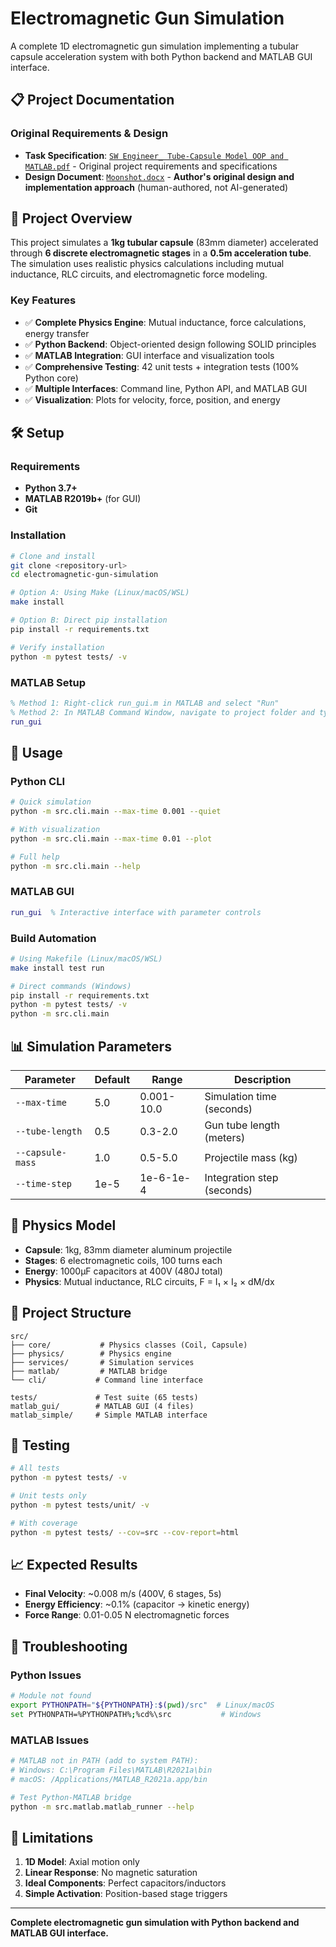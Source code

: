 # Electromagnetic Gun Simulation

A complete 1D electromagnetic gun simulation implementing a tubular capsule acceleration system with both Python backend and MATLAB GUI interface.

## 📋 Project Documentation

### Original Requirements & Design
- **Task Specification**: [`SW Engineer_ Tube-Capsule Model OOP and MATLAB.pdf`](SW%20Engineer_%20Tube-Capsule%20Model%20OOP%20and%20MATLAB.pdf) - Original project requirements and specifications
- **Design Document**: [`Moonshot.docx`](Moonshot.docx) - **Author's original design and implementation approach** (human-authored, not AI-generated)

## 🎯 Project Overview

This project simulates a **1kg tubular capsule** (83mm diameter) accelerated through **6 discrete electromagnetic stages** in a **0.5m acceleration tube**. The simulation uses realistic physics calculations including mutual inductance, RLC circuits, and electromagnetic force modeling.

### Key Features

- ✅ **Complete Physics Engine**: Mutual inductance, force calculations, energy transfer
- ✅ **Python Backend**: Object-oriented design following SOLID principles
- ✅ **MATLAB Integration**: GUI interface and visualization tools
- ✅ **Comprehensive Testing**: 42 unit tests + integration tests (100% Python core)
- ✅ **Multiple Interfaces**: Command line, Python API, and MATLAB GUI
- ✅ **Visualization**: Plots for velocity, force, position, and energy

## 🛠️ Setup

### Requirements
- **Python 3.7+**
- **MATLAB R2019b+** (for GUI)
- **Git**

### Installation
```bash
# Clone and install
git clone <repository-url>
cd electromagnetic-gun-simulation

# Option A: Using Make (Linux/macOS/WSL)
make install

# Option B: Direct pip installation
pip install -r requirements.txt

# Verify installation
python -m pytest tests/ -v
```

### MATLAB Setup
```matlab
% Method 1: Right-click run_gui.m in MATLAB and select "Run"
% Method 2: In MATLAB Command Window, navigate to project folder and type:
run_gui
```

## 🚀 Usage

### Python CLI
```bash
# Quick simulation
python -m src.cli.main --max-time 0.001 --quiet

# With visualization
python -m src.cli.main --max-time 0.01 --plot

# Full help
python -m src.cli.main --help
```

### MATLAB GUI
```matlab
run_gui  % Interactive interface with parameter controls
```

### Build Automation
```bash
# Using Makefile (Linux/macOS/WSL)
make install test run

# Direct commands (Windows)
pip install -r requirements.txt
python -m pytest tests/ -v
python -m src.cli.main
```

## 📊 Simulation Parameters

| Parameter | Default | Range | Description |
|-----------|---------|-------|-------------|
| `--max-time` | 5.0 | 0.001-10.0 | Simulation time (seconds) |
| `--tube-length` | 0.5 | 0.3-2.0 | Gun tube length (meters) |
| `--capsule-mass` | 1.0 | 0.5-5.0 | Projectile mass (kg) |
| `--time-step` | 1e-5 | 1e-6-1e-4 | Integration step (seconds) |

## 🔬 Physics Model

- **Capsule**: 1kg, 83mm diameter aluminum projectile
- **Stages**: 6 electromagnetic coils, 100 turns each
- **Energy**: 1000µF capacitors at 400V (480J total)
- **Physics**: Mutual inductance, RLC circuits, F = I₁ × I₂ × dM/dx

## 📁 Project Structure

```
src/
├── core/           # Physics classes (Coil, Capsule)
├── physics/        # Physics engine
├── services/       # Simulation services
├── matlab/         # MATLAB bridge
└── cli/           # Command line interface

tests/             # Test suite (65 tests)
matlab_gui/        # MATLAB GUI (4 files)
matlab_simple/     # Simple MATLAB interface
```

## 🧪 Testing

```bash
# All tests
python -m pytest tests/ -v

# Unit tests only
python -m pytest tests/unit/ -v

# With coverage
python -m pytest tests/ --cov=src --cov-report=html
```

## 📈 Expected Results

- **Final Velocity**: ~0.008 m/s (400V, 6 stages, 5s)
- **Energy Efficiency**: ~0.1% (capacitor → kinetic energy)
- **Force Range**: 0.01-0.05 N electromagnetic forces

## 🔧 Troubleshooting

### Python Issues
```bash
# Module not found
export PYTHONPATH="${PYTHONPATH}:$(pwd)/src"  # Linux/macOS
set PYTHONPATH=%PYTHONPATH%;%cd%\src           # Windows
```

### MATLAB Issues
```bash
# MATLAB not in PATH (add to system PATH):
# Windows: C:\Program Files\MATLAB\R2021a\bin
# macOS: /Applications/MATLAB_R2021a.app/bin

# Test Python-MATLAB bridge
python -m src.matlab.matlab_runner --help
```

## 🚨 Limitations

1. **1D Model**: Axial motion only
2. **Linear Response**: No magnetic saturation
3. **Ideal Components**: Perfect capacitors/inductors
4. **Simple Activation**: Position-based stage triggers

---

**Complete electromagnetic gun simulation with Python backend and MATLAB GUI interface.**